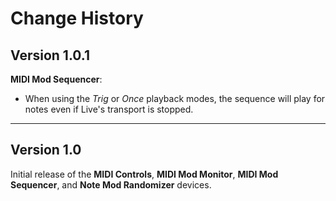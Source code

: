 # Change History

## Version 1.0.1

**MIDI Mod Sequencer**:

* When using the *Trig* or *Once* playback modes, the sequence will play for notes even if Live's transport is stopped.

----------------

## Version 1.0

Initial release of the **MIDI Controls**, **MIDI Mod Monitor**, **MIDI Mod Sequencer**, and **Note Mod Randomizer** devices.
